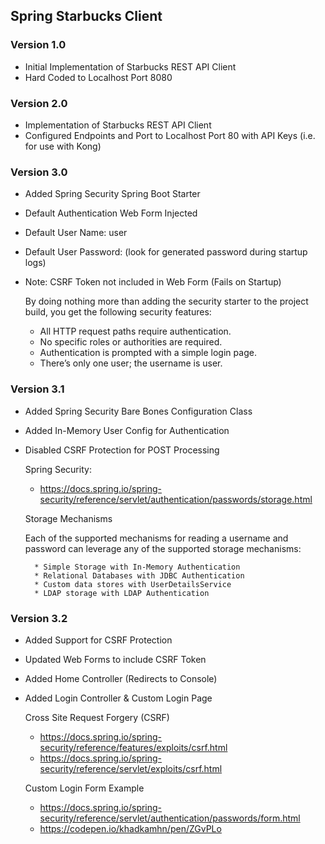 
## Spring Starbucks Client


### Version 1.0

* Initial Implementation of Starbucks REST API Client
* Hard Coded to Localhost Port 8080


### Version 2.0

* Implementation of Starbucks REST API Client
* Configured Endpoints and Port to Localhost Port 80 with API Keys (i.e. for use with Kong)


### Version 3.0 

* Added Spring Security Spring Boot Starter
* Default Authentication Web Form Injected 
* Default User Name:  user
* Default User Password: (look for generated password during startup logs)
* Note: CSRF Token not included in Web Form (Fails on Startup)
	
	By doing nothing more than adding the security starter to the project build, 
	you get the following security features:
	
	* All HTTP request paths require authentication.
	* No specific roles or authorities are required.
	* Authentication is prompted with a simple login page.
	* There’s only one user; the username is user.


### Version 3.1 

* Added Spring Security Bare Bones Configuration Class
* Added In-Memory User Config for Authentication
* Disabled CSRF Protection for POST Processing

	Spring Security:
	
	* https://docs.spring.io/spring-security/reference/servlet/authentication/passwords/storage.html
	
	Storage Mechanisms
	
	Each of the supported mechanisms for reading a username and password can leverage any of 
	the supported storage mechanisms:
	
	    * Simple Storage with In-Memory Authentication
	    * Relational Databases with JDBC Authentication
	    * Custom data stores with UserDetailsService
	    * LDAP storage with LDAP Authentication


### Version 3.2

* Added Support for CSRF Protection
* Updated Web Forms to include CSRF Token
* Added Home Controller (Redirects to Console)
* Added Login Controller & Custom Login Page

	Cross Site Request Forgery (CSRF)

	* https://docs.spring.io/spring-security/reference/features/exploits/csrf.html
	* https://docs.spring.io/spring-security/reference/servlet/exploits/csrf.html

	Custom Login Form Example

	* https://docs.spring.io/spring-security/reference/servlet/authentication/passwords/form.html
	* https://codepen.io/khadkamhn/pen/ZGvPLo




